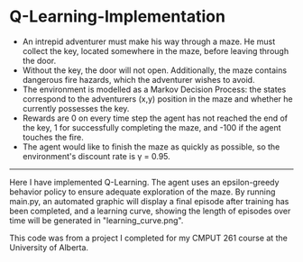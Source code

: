 # Q-Learning-Implementation

- An intrepid adventurer must make his way through a maze. He must collect the key, located somewhere in the maze, before leaving through the door.
- Without the key, the door will not open. Additionally, the maze contains dangerous fire hazards, which the adventurer wishes to avoid.
- The environment is modelled as a Markov Decision Process: the states correspond to the adventurers (x,y) position in the maze and whether he currently possesses the key.
- Rewards are 0 on every time step the agent has not reached the end of the key, 1 for successfully completing the maze, and -100 if the agent touches the fire.
- The agent would like to finish the maze as quickly as possible, so the environment's discount rate is γ = 0.95.
---
  Here I have implemented Q-Learning. The agent uses an epsilon-greedy behavior policy to ensure adequate exploration of the maze. 
By running main.py, an automated graphic will display a final episode after training has been completed, and a learning curve, showing the length of episodes over time will be generated in "learning_curve.png".

This code was from a project I completed for my CMPUT 261 course at the University of Alberta.
